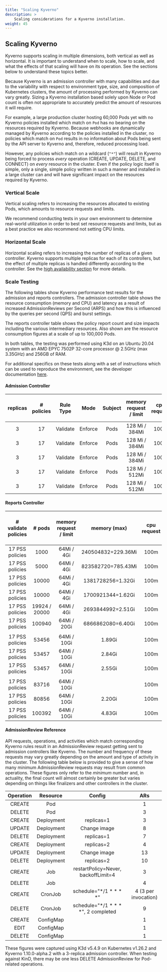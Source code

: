 ```yaml
---
title: "Scaling Kyverno"
description: >
    Scaling considerations for a Kyverno installation.
weight: 45
---
```


## Scaling Kyverno

Kyverno supports scaling in multiple dimensions, both vertical as well as horizontal. It is important to understand when to scale, how to scale, and what the effects of that scaling will have on its operation. See the sections below to understand these topics better.

Because Kyverno is an admission controller with many capabilities and due to the variability with respect to environment type, size, and composition of Kubernetes clusters, the amount of processing performed by Kyverno can vary greatly. Sizing a Kyverno installation based solely upon Node or Pod count is often not appropriate to accurately predict the amount of resources it will require.

For example, a large production cluster hosting 60,000 Pods yet with no Kyverno policies installed which match on `Pod` has no bearing on the resources required by Kyverno. Because webhooks are dynamically managed by Kyverno according to the policies installed in the cluster, no policies which match on `Pod` results in no information about Pods being sent by the API server to Kyverno and, therefore, reduced processing load.

However, any policies which match on a wildcard (`"*"`) will result in Kyverno being forced to process _every_ operation (CREATE, UPDATE, DELETE, and CONNECT) on _every_ resource in the cluster. Even if the policy logic itself is simple, only a single, simple policy written in such a manner and installed in a large cluster can and will have significant impact on the resources required by Kyverno.

### Vertical Scale

Vertical scaling refers to increasing the resources allocated to existing Pods, which amounts to resource requests and limits.

We recommend conducting tests in your own environment to determine real-world utilization in order to best set resource requests and limits, but as a best practice we also recommend not setting CPU limits.

### Horizontal Scale

Horizontal scaling refers to increasing the number of replicas of a given controller. Kyverno supports multiple replicas for each of its controllers, but the effect of multiple replicas is handled differently according to the controller. See the [high availability section](/docs/high-availability/#how-ha-works-in-kyverno) for more details.

### Scale Testing

The following tables show Kyverno performance test results for the admission and reports controllers. The admission controller table shows the resource consumption (memory and CPU) and latency as a result of increased AdmissionReviews per Second (ARPS) and how this is influenced by the queries per second (QPS) and burst settings.

The reports controller table shows the policy report count and size impacts including the various intermediary resources. Also shown are the resource consumption figures at a scale of up to 100,000 Pods.

In both tables, the testing was performed using K3d on an Ubuntu 20.04 system with an AMD EPYC 7502P 32-core processor @ 2.5GHz (max 3.35GHz) and 256GB of RAM.

For additional specifics on these tests along with a set of instructions which can be used to reproduce the environment, see the developer documentation [here](https://github.com/kyverno/kyverno/blob/main/docs/perf-testing/README.md).

#### Admission Controller

| replicas | # policies | Rule Type |   Mode  | Subject | memory request / limit | cpu request |  ARPS | Latency (avg, unit: ms) | Memory (max) | CPU (max) | admission reports | bgscan reports | policy reports | reports controller memory (max) | reports controller CPU (max) | # nodes |   # pods  | QPS/Bust |
|:--------:|:----------:|:---------:|:-------:|:-------:|:----------------------:|:-----------:|:-----:|:-----------------------:|:------------:|:---------:|:-----------------:|:--------------:|:--------------:|:-------------------------------:|:----------------------------:|:-------:|:---------:|:--------:|
|     3    |     17     |  Validate | Enforce |   Pods  |     128 Mi / 384Mi     |     100m    | 14.92 |            44           |   150.60Mi   |    2.16   |        1000       |      1368      |       88       |             604.49Mi            |             8.51             |   300   |     1k    |   15/15  |
|     3    |     17     |  Validate | Enforce |   Pods  |     128 Mi / 384Mi     |     100m    | 43.47 |            32           |     169Mi    |    5.55   |        5000       |      5369      |       164      |             781.25Mi            |             8.22             |   300   |     5k    |   50/50  |
|     3    |     17     |  Validate | Enforce |   Pods  |     128 Mi / 384Mi     |     100m    | 81.97 |            78           |   215.64Mi   |   10.37   |        5000       |      5369      |       164      |             702.15Mi            |               4              |   300   |     5k    |  100/100 |
|     3    |     17     |  Validate | Enforce |   Pods  |     128 Mi / 512Mi     |     100m    | 83.88 |           129           |   267.29Mi   |    8.75   |        4552       |      4907      |       146      |             598.70Mi            |             7.88             |   300   | 4552/5000 |  150/150 |
|     3    |     17     |  Validate | Enforce |   Pods  |     128 Mi / 512Mi     |     100m    | 108.7 |           151           |   243.10Mi   |   15.34   |        2139       |      2630      |       124      |             375.98Mi            |             7.51             |   300   | 2262/5000 |  200/200 |

#### Reports Controller

| # validate policies |     # pods    | memory request / limit |    memory (max)    | cpu request | CPU (max) | periodic scan interval / workers | total etcd size | policyreports count  | admission reports count | background reports count | QPS/burst | # nodes | admission controller (memory request/limit) |
|:-------------------:|:-------------:|:----------------------:|:------------------:|:-----------:|:---------:|:--------------------------------:|:---------------:|:--------------------:|:-----------------------:|:------------------------:|:---------:|:-------:|:-------------------------------------------:|
|   17 PSS policies   |      1000     |       64Mi / 4Gi       | 240504832=229.36Mi |     100m    |    6.28   |            30 mins / 2           |     43.54Mi     |          88          |           1000          |           1369           |    5/10   |   300   |                 128Mi/384Mi                 |
|   17 PSS policies   |      5000     |       64Mi / 4Gi       | 823582720=785.43Mi |     100m    |     8     |            30 mins / 2           |     145.33Mi    |          164         |           5000          |           5369           |   50/50   |   300   |                 128Mi/384Mi                 |
|   17 PSS policies   |     10000     |       64Mi / 4Gi       |  1381728256=1.32Gi |     100m    |    8.51   |            30 mins / 2           |     251.48Mi    |          258         |          10000          |           10369          |   50/50   |   300   |                 128Mi/384Mi                 |
|   17 PSS policies   |     10000     |       64Mi / 4Gi       |  1700921344=1.62Gi |     100m    |    8.44   |              1h / 2              |     251.48Mi    |          258         |          10000          |           10369          |   50/50   |   300   |                 128Mi/384Mi                 |
|   17 PSS policies   | 19924 / 20000 |       64Mi / 4Gi       |  2693844992=2.51Gi |     100m    |    9.62   |              1h / 2              |     470.42Mi    |          448         |          19885          |           20289          |   50/50   |   300   |                 128Mi/384Mi                 |
|   17 PSS policies   |     100940    |       64Mi / 20Gi      |  6866862080=6.40Gi |     100m    |    5.55   |              1h / 2              |                 |         1356         |          100587         |           11441          |   50/50   |   1000  |              128Mi/384Mi (OOM)              |
|                     |               |                        |                    |             |           |                                  |                 |                      |                         |                          |           |         |                                             |
|   17 PSS policies   |     53456     |       64Mi / 10Gi      |       1.89Gi       |     100m    |    8.12   |              1h / 2              |                 |         1077         |          52893          |           22742          |   50/50   |   500   |                  128Mi/1Gi                  |
|   17 PSS policies   |     53457     |       64Mi / 10Gi      |       2.84Gi       |     100m    |    7.39   |              2h / 2              |                 |         1077         |          52893          |           33303          |   50/50   |   500   |                  128Mi/1Gi                  |
|   17 PSS policies   |     53457     |       64Mi / 10Gi      |       2.55Gi       |     100m    |    7.66   |              3h / 2              |      1.10Gi     |         1077         |          52893          |           35520          |   50/50   |   500   |                  128Mi/1Gi                  |
|                     |               |                        |                    |             |           |                                  |                 |                      |                         |                          |           |         |                                             |
|   17 PSS policies   |     83716     |       64Mi / 10Gi      |                    |     100m    |           |              3h / 2              |                 |       1510/1305      |          82868          |           33768          |   50/50   |   800   |                  128Mi/1Gi                  |
|   17 PSS policies   |     80856     |       64Mi / 10Gi      |       2.20Gi       |     100m    |   19.13   |              2h / 10             |      2.24Gi     |         1573         |           n/a           |           80891          |   50/50   |   818   |                 128Mi/384Mi                 |
|   17 PSS policies   |     100392    |       64Mi / 10Gi      |       4.83Gi       |     100m    |   23.14   |              2h / 10             |      2.38Gi     |         1873         |          100033         |           73728          |   50/50   |   960   |                 128Mi/512Mi                 |

#### AdmissionReview Reference

API requests, operations, and activities which match corresponding Kyverno rules result in an AdmissionReview request getting sent to admission controllers like Kyverno. The number and frequency of these requests may vary greatly depending on the amount and type of activity in the cluster. The following table below is provided to give a sense of how many minimum AdmissionReview requests may result from common operations. These figures only refer to the _minimum_ number and, in actuality, the final count will almost certainly be greater but varies depending on things like finalizers and other controllers in the cluster.

| Operation |  Resource  |                Config               |          ARs         |
|:---------:|:----------:|:-----------------------------------:|:--------------------:|
| CREATE    | Pod        |                                     |                    1 |
| DELETE    | Pod        |                                     |                    3 |
| CREATE    | Deployment | replicas=1                          |                    3 |
| UPDATE    | Deployment | Change image                        |                    8 |
| DELETE    | Deployment | replicas=1                          |                    7 |
| CREATE    | Deployment | replicas=2                          |                    4 |
| UPDATE    | Deployment | Change image                        |                   13 |
| DELETE    | Deployment | replicas=2                          |                   10 |
| CREATE    | Job        | restartPolicy=Never, backoffLimit=4 |                    3 |
| DELETE    | Job        |                                     |                    4 |
| CREATE    | CronJob    | schedule="*/1 * * * *"              | 4 (3 per invocation) |
| DELETE    | CronJob    | schedule="*/1 * * * *", 2 completed |                    9 |
| CREATE    | ConfigMap  |                                     |                    1 |
| EDIT      | ConfigMap  |                                     |                    1 |
| DELETE    | ConfigMap  |                                     |                    1 |

These figures were captured using K3d v5.4.9 on Kubernetes v1.26.2 and Kyverno 1.10.0-alpha.2 with a 3-replica admission controller. When testing against KinD, there may be one less DELETE AdmissionReview for Pod-related operations.
